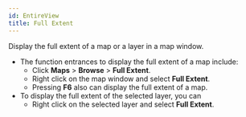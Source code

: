 ```yaml
---
id: EntireView
title: Full Extent
---
```

Display the full extent of a map or a layer in a map window.

* The function entrances to display the full extent of a map include: 
  * Click **Maps** > **Browse** > **Full Extent**. 
  * Right click on the map window and select **Full Extent**.
  * Pressing **F6** also can display the full extent of a map.
* To display the full extent of the selected layer, you can 
  * Right click on the selected layer and select **Full Extent**.


